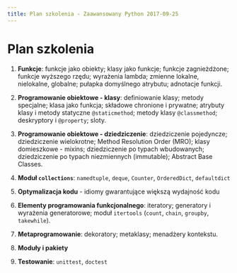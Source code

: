 ```yaml
---
title: Plan szkolenia - Zaawansowany Python 2017-09-25
---
```


# Plan szkolenia

1. **Funkcje**: funkcje jako obiekty; klasy jako funkcje; funkcje zagnieżdżone; funkcje wyższego rzędu; wyrażenia lambda; zmienne lokalne, nielokalne, globalne; pułapka domyślnego atrybutu; adnotacje funkcji.

2. **Programowanie obiektowe - klasy**: definiowanie klasy; metody specjalne; klasa jako funkcja; składowe chronione i prywatne; atrybuty klasy i metody statyczne `@staticmethod`; metody klasy `@classmethod`; deskryptory i `@property`; sloty.

3. **Programowanie obiektowe - dziedziczenie**: dziedziczenie pojedyncze; dziedziczenie wielokrotne; Method Resolution Order (MRO); klasy domieszkowe - mixins; dziedziczenie po typach wbudowanych; dziedziczenie po typach niezmiennych (immutable); Abstract Base Classes.

4. **Moduł `collections`**: `namedtuple`, `deque`, `Counter`, `OrderedDict`, `defaultdict`

5. **Optymalizacja kodu** - idiomy gwarantujące większą wydajność kodu

6. **Elementy programowania funkcjonalnego**: iteratory; generatory i wyrażenia generatorowe; moduł `itertools` (`count`, `chain`, `groupby`, `takewhile`).

7. **Metaprogramowanie**: dekoratory; metaklasy; menadżery kontekstu.

8. **Moduły i pakiety**

9. **Testowanie**: `unittest`, `doctest`